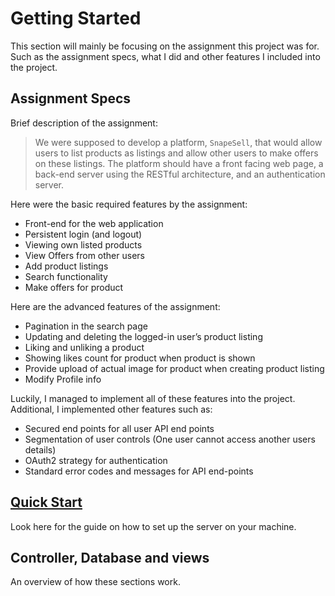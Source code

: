 # Getting Started

This section will mainly be focusing on the assignment this project was for.  
Such as the assignment specs, what I did and other features I included into the project.  

##  Assignment Specs

Brief description of the assignment:  
> We were supposed to develop a platform, `SnapeSell`, that would allow users to list products as listings and allow other users to make offers on these listings.
> The platform should have a front facing web page, a back-end server using the RESTful architecture, and an authentication server. 

Here were the basic required features by the assignment:  
- Front-end for the web application
- Persistent login (and logout)
- Viewing own listed products
- View Offers from other users 
- Add product listings
- Search functionality 
- Make offers for product

Here are the advanced features of the assignment:
- Pagination in the search page
- Updating and deleting the logged-in user’s product listing
- Liking and unliking a product 
- Showing likes count for product when product is shown
- Provide upload of actual image for product when creating product listing
- Modify Profile info 

Luckily, I managed to implement all of these features into the project.  
Additional, I implemented other features such as: 
- Secured end points for all user API end points
- Segmentation of user controls (One user cannot access another users details)
- OAuth2 strategy for authentication
- Standard error codes and messages for API end-points

## [Quick Start](quick_start/README.md)
Look here for the guide on how to set up the server on your machine.

## Controller, Database and views

An overview of how these sections work.